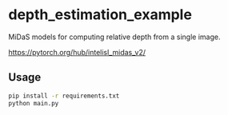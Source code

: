 # depth_estimation_example
MiDaS models for computing relative depth from a single image.

https://pytorch.org/hub/intelisl_midas_v2/


## Usage

```bash
pip install -r requirements.txt
python main.py
```
